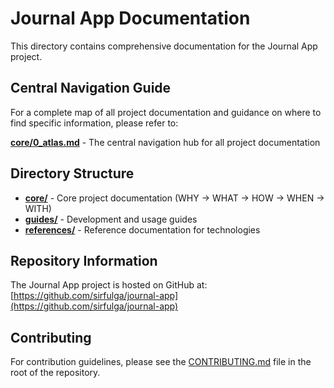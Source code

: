 # Journal App Documentation

This directory contains comprehensive documentation for the Journal App project.

## Central Navigation Guide

For a complete map of all project documentation and guidance on where to find specific information, please refer to:

**[core/0_atlas.md](./core/0_atlas.md)** - The central navigation hub for all project documentation

## Directory Structure

- **[core/](./core/)** - Core project documentation (WHY → WHAT → HOW → WHEN → WITH)
- **[guides/](./guides/)** - Development and usage guides
- **[references/](./references/)** - Reference documentation for technologies

## Repository Information

The Journal App project is hosted on GitHub at:
[https://github.com/sirfulga/journal-app](https://github.com/sirfulga/journal-app)

## Contributing

For contribution guidelines, please see the [CONTRIBUTING.md](https://github.com/sirfulga/journal-app/CONTRIBUTING.md) file in the root of the repository. 
